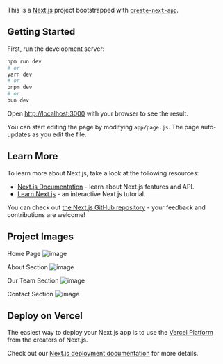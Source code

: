 This is a [Next.js](https://nextjs.org/) project bootstrapped with [`create-next-app`](https://github.com/vercel/next.js/tree/canary/packages/create-next-app).

## Getting Started

First, run the development server:

```bash
npm run dev
# or
yarn dev
# or
pnpm dev
# or
bun dev
```

Open [http://localhost:3000](http://localhost:3000) with your browser to see the result.

You can start editing the page by modifying `app/page.js`. The page auto-updates as you edit the file.

## Learn More

To learn more about Next.js, take a look at the following resources:

- [Next.js Documentation](https://nextjs.org/docs) - learn about Next.js features and API.
- [Learn Next.js](https://nextjs.org/learn) - an interactive Next.js tutorial.

You can check out [the Next.js GitHub repository](https://github.com/vercel/next.js/) - your feedback and contributions are welcome!

## Project Images

Home Page
![image](https://github.com/unalisi/nextjs-tailwind-landingpage/assets/94193986/806b327e-56b2-4a52-91ef-e373c39d445f)

About Section
![image](https://github.com/unalisi/nextjs-tailwind-landingpage/assets/94193986/87184f80-ca70-4a2f-9f3a-d8995332f7c2)

Our Team Section
![image](https://github.com/unalisi/nextjs-tailwind-landingpage/assets/94193986/f9ba3c99-e126-4475-a997-c3423704fc46)

Contact Section
![image](https://github.com/unalisi/nextjs-tailwind-landingpage/assets/94193986/7b88037c-b1b8-454c-a706-9cb6ecc3e7d5)


## Deploy on Vercel

The easiest way to deploy your Next.js app is to use the [Vercel Platform](https://vercel.com/new?utm_medium=default-template&filter=next.js&utm_source=create-next-app&utm_campaign=create-next-app-readme) from the creators of Next.js.

Check out our [Next.js deployment documentation](https://nextjs.org/docs/deployment) for more details.
